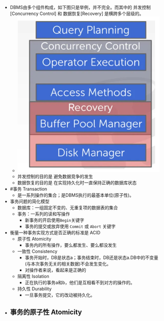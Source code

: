 - DBMS由多个组件构成，如下图只是举例，并不完全。而其中的 并发控制[Concurrency Control] 和 数据恢复[Recovery] 是横跨多个层级的。
	- ![image.png](../assets/image_1717987012659_0.png)
	- 并发控制的目的是 避免数据竞争的发生
	- 数据恢复的目的是 在实现持久化时一直保持正确的数据库状态
- #事务  Transaction
	- 是一系列操作的集合；是DBMS执行的最基本单位(原子性)。
- 事务问题的简化模型
	- 数据库：一组固定不变的、无重复项的数据表的集合
	- 事务：一系列的读和写操作
		- 新事务的开启使用`Begin`关键字
		- 事务的提交或放弃使用 `Commit` 或 `Abort` 关键字
- 衡量一种事务实现方式是否正确的标准是 ACID
	- 原子性 Atomicity
		- 事务内的所有操作，要么都发生、要么都没发生
	- 一致性 Consistency
		- 事务开始时，DB是状态a；事务结束时，DB还是状态a.DB中的不变量(与本次事务无关的相关数据)不会发生变化。
		- 对操作者来说，看起来是正确的
	- 隔离性 Isolation
		- 正在执行的事务a和b，他们是互相看不到对方的操作的。
	- 持久性 Durability
		- 一旦事务提交，它的改动被持久化。
- 事务的原子性 Atomicity
	-